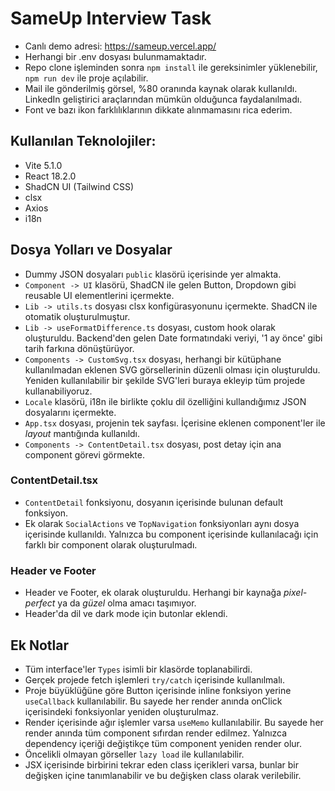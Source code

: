 # SameUp Interview Task

 - Canlı demo adresi: https://sameup.vercel.app/
 - Herhangi bir .env dosyası bulunmamaktadır. 
 - Repo clone işleminden sonra `npm install` ile gereksinimler yüklenebilir, `npm run dev` ile proje açılabilir.
 - Mail ile gönderilmiş görsel, %80 oranında kaynak olarak kullanıldı. LinkedIn geliştirici araçlarından mümkün olduğunca faydalanılmadı.
 - Font ve bazı ikon farklılıklarının dikkate alınmamasını rica ederim.

## Kullanılan Teknolojiler:

 - Vite 5.1.0
 - React 18.2.0
 - ShadCN UI (Tailwind CSS)
 - clsx
 - Axios
 - i18n

## Dosya Yolları ve Dosyalar

 - Dummy JSON dosyaları `public` klasörü içerisinde yer almakta.
 - `Component -> UI` klasörü, ShadCN ile gelen Button, Dropdown gibi reusable UI elementlerini içermekte.
 - `Lib -> utils.ts` dosyası clsx konfigürasyonunu içermekte. ShadCN ile otomatik oluşturulmuştur.
 - `Lib -> useFormatDifference.ts` dosyası, custom hook olarak oluşturuldu. Backend'den gelen Date formatındaki veriyi, '1 ay önce' gibi tarih farkına dönüştürüyor.
 - `Components -> CustomSvg.tsx` dosyası, herhangi bir kütüphane kullanılmadan eklenen SVG görsellerinin düzenli olması için oluşturuldu. Yeniden kullanılabilir bir şekilde SVG'leri buraya ekleyip tüm projede kullanabiliyoruz.
 - `Locale` klasörü, i18n ile birlikte çoklu dil özelliğini kullandığımız JSON dosyalarını içermekte.
 - `App.tsx` dosyası, projenin tek sayfası. İçerisine eklenen component'ler ile *layout* mantığında kullanıldı.
 - `Components -> ContentDetail.tsx` dosyası, post detay için ana component görevi görmekte.

### ContentDetail.tsx

 - `ContentDetail` fonksiyonu, dosyanın içerisinde bulunan default fonksiyon.
 - Ek olarak `SocialActions` ve `TopNavigation` fonksiyonları aynı dosya içerisinde kullanıldı. Yalnızca bu component içerisinde kullanılacağı için farklı bir component olarak oluşturulmadı.
 
 ### Header ve Footer
 
 - Header ve Footer, ek olarak oluşturuldu. Herhangi bir kaynağa *pixel-perfect* ya da *güzel* olma amacı taşımıyor.
 - Header'da dil ve dark mode için butonlar eklendi.

## Ek Notlar

 - Tüm interface'ler `Types` isimli bir klasörde toplanabilirdi. 
 - Gerçek projede fetch işlemleri `try/catch` içerisinde kullanılmalı.
 - Proje büyüklüğüne göre Button içerisinde inline fonksiyon yerine `useCallback` kullanılabilir. Bu sayede her render anında onClick içerisindeki fonksiyonlar yeniden oluşturulmaz.
 - Render içerisinde ağır işlemler varsa `useMemo` kullanılabilir. Bu sayede her render anında tüm component sıfırdan render edilmez. Yalnızca dependency içeriği değiştikçe tüm component yeniden render olur.
 - Öncelikli olmayan görseller `lazy load` ile kullanılabilir.
 - JSX içerisinde birbirini tekrar eden class içerikleri varsa, bunlar bir değişken içine tanımlanabilir ve bu değişken class olarak verilebilir.